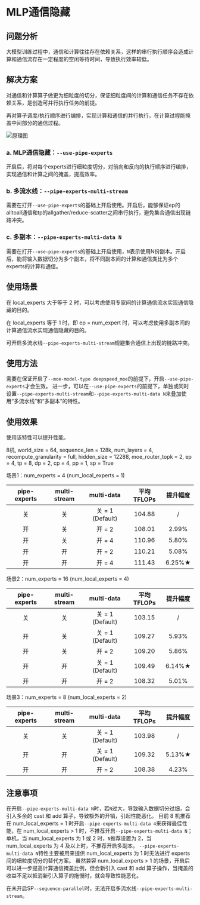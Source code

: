 # MLP通信隐藏

## 问题分析

大模型训练过程中，通信和计算往往存在依赖关系，这样的串行执行顺序会造成计算和通信流存在一定程度的空闲等待时间，导致执行效率较低。

## 解决方案

对通信和计算算子做更为细粒度的切分，保证细粒度间的计算和通信任务不存在依赖关系，是创造可并行执行任务的前提。

再对算子调度/执行顺序进行编排，实现计算和通信的并行执行，在计算过程能掩盖中间部分的通信过程。

![原理图](../../sources/images/pipeline_experts.png)

### a. MLP通信隐藏：`--use-pipe-experts`
开启后，将对每个experts进行细粒度切分，对前向和反向的执行顺序进行编排，实现通信和计算之间的掩盖，提高效率。

### b. 多流水线：`--pipe-experts-multi-stream`
需要在打开`--use-pipe-experts`的基础上开启使用。开启后，能够保证ep的alltoall通信和tp的allgather/reduce-scatter之间串行执行，避免集合通信出现链路冲突。

### c. 多副本：`--pipe-experts-multi-data N`
需要在打开`--use-pipe-experts`的基础上开启使用，`N`表示使用N份副本。开启后，能将输入数据切分为多个副本，将不同副本间的计算和通信类比为多个experts的计算和通信。

## 使用场景

在 local_experts 大于等于 2 时，可以考虑使用专家间的计算通信流水实现通信隐藏的目的。

在 local_experts 等于 1 时，即 ep = num_expert 时，可以考虑使用多副本间的计算通信流水实现通信隐藏的目的。

可开启多流水线`--pipe-experts-multi-stream`规避集合通信上出现的链路冲突。

## 使用方法

需要在保证开启了`--moe-model-type deepspeed_moe`的前提下，开启`--use-pipe-experts`才会生效。
进一步，可以在`--use-pipe-experts`的前提下，单独或同时设置`--pipe-experts-multi-stream`和`--pipe-experts-multi-data N`来叠加使用“多流水线”和“多副本”的特性。

## 使用效果

使用该特性可以提升性能。

8机, world_size = 64, sequence_len = 128k, num_layers = 4, recompute_granularity = full, hidden_size = 12288, moe_router_topk = 2, ep = 4, tp = 8, dp = 2, cp = 4, pp = 1, sp = True

场景1：num_experts = 4 (num_local_experts = 1)

| pipe-experts | multi-stream |   multi-data    | 平均TFLOPs |  提升幅度  |
|:------------:|:------------:|:---------------:|:--------:|:------:|
|      关       |      关       | 关 = 1 (Default) |  104.88  |   /    |
|      开       |      关       |      开 = 2      |  108.01  | 2.99%  |
|      开       |      关       |      开 = 4      |  110.96  | 5.80%  |
|      开       |      开       |      开 = 2      |  110.21  | 5.08%  |
|      开       |      开       |      开 = 4      |  111.43  | 6.25%★ |

场景2：num_experts = 16 (num_local_experts = 4)

| pipe-experts | multi-stream |   multi-data    | 平均TFLOPs |  提升幅度  |
|:------------:|:------------:|:---------------:|:--------:|:------:|
|      关       |      关       | 关 = 1 (Default) |  103.15  |   /    |
|      开       |      关       | 关 = 1 (Default) |  109.27  | 5.93%  |
|      开       |      关       |      开 = 2      |  109.20  | 5.86%  |
|      开       |      开       | 关 = 1 (Default) |  109.49  | 6.14%★ |
|      开       |      开       |      开 = 2      |  108.32  | 5.01%  |

场景3：num_experts = 8 (num_local_experts = 2)

| pipe-experts | multi-stream |   multi-data    | 平均TFLOPs |  提升幅度   |
|:------------:|:------------:|:---------------:|:--------:|:-------:|
|      关       |      关       | 关 = 1 (Default) |  103.98  |    /    |
|      开       |      开       | 关 = 1 (Default) |  109.32  | 5.13%★  |
|      开       |      开       |      开 = 2      |  108.38  |  4.23%  |

## 注意事项

在开启`--pipe-experts-multi-data N`时，若`N`过大，导致输入数据切分过细，会引入多余的 cast 和 add 算子，导致额外的开销，引起性能恶化。
目前 8 机推荐在 num_local_experts = 1 时开启`--pipe-experts-multi-data 4`来获得最佳性能，在 num_local_experts > 1 时，不推荐开启`--pipe-experts-multi-data N`；
单机，当 num_local_experts 为 1 或 2 时，`N`推荐设置为 2，当 num_local_experts 为 4 及以上时，不推荐开启多副本。
`--pipe-experts-multi-data N`特性主要被用来提供 num_local_experts 为 1 时无法进行 experts 间的细粒度切分的替代方案。
虽然兼容 num_local_experts > 1 的场景，开启后可以进一步提高计算通信掩盖比例，但会新引入 cast 和 add 算子操作，当掩盖的收益不足以抵消新引入算子的拖慢时，就会导致性能恶化。

在未开启SP`--sequence-parallel`时，无法开启多流水线`--pipe-experts-multi-stream`。
